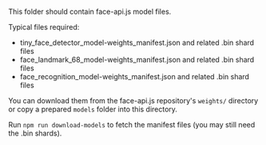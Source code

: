 This folder should contain face-api.js model files.

Typical files required:

- tiny_face_detector_model-weights_manifest.json and related .bin shard files
- face_landmark_68_model-weights_manifest.json and related .bin shard files
- face_recognition_model-weights_manifest.json and related .bin shard files

You can download them from the face-api.js repository's `weights/` directory or copy a prepared `models` folder into this directory.

Run `npm run download-models` to fetch the manifest files (you may still need the .bin shards).
